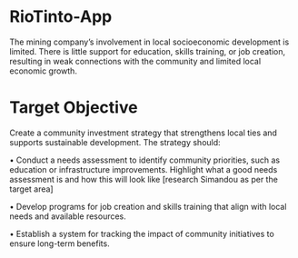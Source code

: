 # RioTinto-App
The mining company’s involvement in local socioeconomic development is limited. There is little support for education, skills training, or job creation, resulting in weak connections with the community and limited local economic growth.
# Target Objective
Create a community investment strategy that strengthens local ties and supports sustainable development. The strategy should:

•	Conduct a needs assessment to identify community priorities, such as education or infrastructure improvements. Highlight what a good needs assessment is and how this will look like [research Simandou as per the target area]

•	Develop programs for job creation and skills training that align with local needs and available resources.

•	Establish a system for tracking the impact of community initiatives to ensure long-term benefits. 
